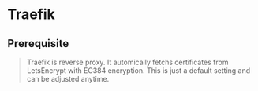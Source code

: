 # Traefik

## Prerequisite

> Traefik is reverse proxy. It automically fetchs certificates from LetsEncrypt with EC384 encryption. This is just a default setting and can be adjusted anytime.
